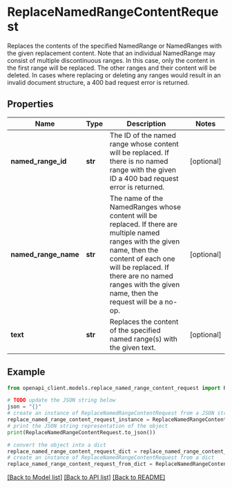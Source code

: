 # ReplaceNamedRangeContentRequest

Replaces the contents of the specified NamedRange or NamedRanges with the given replacement content. Note that an individual NamedRange may consist of multiple discontinuous ranges. In this case, only the content in the first range will be replaced. The other ranges and their content will be deleted. In cases where replacing or deleting any ranges would result in an invalid document structure, a 400 bad request error is returned.

## Properties

Name | Type | Description | Notes
------------ | ------------- | ------------- | -------------
**named_range_id** | **str** | The ID of the named range whose content will be replaced. If there is no named range with the given ID a 400 bad request error is returned. | [optional] 
**named_range_name** | **str** | The name of the NamedRanges whose content will be replaced. If there are multiple named ranges with the given name, then the content of each one will be replaced. If there are no named ranges with the given name, then the request will be a no-op. | [optional] 
**text** | **str** | Replaces the content of the specified named range(s) with the given text. | [optional] 

## Example

```python
from openapi_client.models.replace_named_range_content_request import ReplaceNamedRangeContentRequest

# TODO update the JSON string below
json = "{}"
# create an instance of ReplaceNamedRangeContentRequest from a JSON string
replace_named_range_content_request_instance = ReplaceNamedRangeContentRequest.from_json(json)
# print the JSON string representation of the object
print(ReplaceNamedRangeContentRequest.to_json())

# convert the object into a dict
replace_named_range_content_request_dict = replace_named_range_content_request_instance.to_dict()
# create an instance of ReplaceNamedRangeContentRequest from a dict
replace_named_range_content_request_from_dict = ReplaceNamedRangeContentRequest.from_dict(replace_named_range_content_request_dict)
```
[[Back to Model list]](../README.md#documentation-for-models) [[Back to API list]](../README.md#documentation-for-api-endpoints) [[Back to README]](../README.md)


